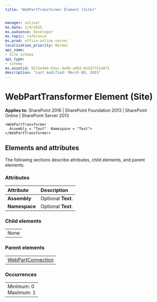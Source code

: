 ```yaml
---
title: "WebPartTransformer Element (Site)"


manager: soliver
ms.date: 3/9/2015
ms.audience: Developer
ms.topic: reference
ms.prod: office-online-server
localization_priority: Normal
api_name:
- Site schema
api_type:
- schema
ms.assetid: 5bf2e404-63ec-4e96-ad93-0e3d7751e875
description: "Last modified: March 09, 2015"
---
```


# WebPartTransformer Element (Site)

 
  
 **Applies to:** SharePoint 2016 | SharePoint Foundation 2013 | SharePoint Online | SharePoint Server 2013
  
```
<WebPartTransformer
  Assembly = "Text"  Namespace = "Text">
</WebPartTransformer>
```

## Elements and attributes

The following sections describe attributes, child elements, and parent elements.

### Attributes

|**Attribute**|**Description**|
|:-----|:-----|
|**Assembly** <br/> |Optional **Text**.  <br/> |
|**Namespace** <br/> |Optional **Text**.  <br/> |
   
### Child elements

||
|:-----|
|None |
   
### Parent elements

||
|:-----|
|[WebPartConnection](webpartconnection-element-site.md)|
   
### Occurrences

||
|:-----|
|Minimum: 0  <br/> Maximum: 1  <br/> |
   

